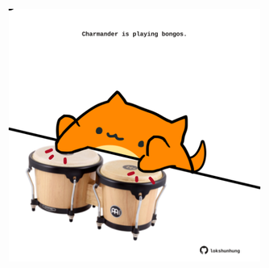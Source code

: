 <!-- built at 03/02/2023, 01:28:09 UTC -->
<p align="center">
  <img width="500" height="500" src="./ReadmeImage.svg">
</p>
